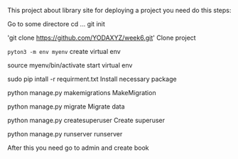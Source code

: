 This project about library site for deploying a project you need do this steps:

Go to some directore cd ...
  git init 

  'git clone https://github.com/YODAXYZ/week6.git'
  Clone project

`pyton3 -m env myenv`
    create virtual env
    
source myenv/bin/activate
    start virtual env
    
sudo pip intall -r requirment.txt
    Install necessary package
    
python manage.py makemigrations
    MakeMigration
    
python manage.py migrate
    Migrate data
    
python manage.py createsuperuser
    Create superuser
    
python manage.py runserver
    runserver

After this you need go to admin and create book
